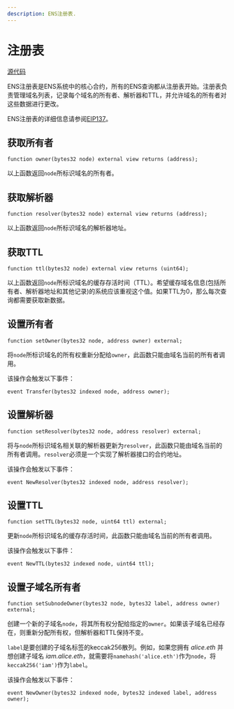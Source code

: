 ```yaml
---
description: ENS注册表.
---
```


# 注册表

[源代码](https://github.com/ensdomains/ens/blob/master/contracts/ENS.sol)

ENS注册表是ENS系统中的核心合约，所有的ENS查询都从注册表开始。注册表负责管理域名列表，记录每个域名的所有者、解析器和TTL，并允许域名的所有者对这些数据进行更改。

ENS注册表的详细信息请参阅[EIP137](https://eips.ethereum.org/EIPS/eip-137)。

## 获取所有者

```text
function owner(bytes32 node) external view returns (address);
```

以上函数返回`node`所标识域名的所有者。

## 获取解析器

```text
function resolver(bytes32 node) external view returns (address);
```

以上函数返回`node`所标识域名的解析器地址。

## 获取TTL

```text
function ttl(bytes32 node) external view returns (uint64);
```

以上函数返回`node`所标识域名的缓存存活时间（TTL）。希望缓存域名信息(包括所有者、解析器地址和其他记录)的系统应该重视这个值。如果TTL为0，那么每次查询都需要获取新数据。

## 设置所有者

```text
function setOwner(bytes32 node, address owner) external;
```

将`node`所标识域名的所有权重新分配给`owner`，此函数只能由域名当前的所有者调用。

该操作会触发以下事件：

```text
event Transfer(bytes32 indexed node, address owner);
```

## 设置解析器

```text
function setResolver(bytes32 node, address resolver) external;
```

将与`node`所标识域名相关联的解析器更新为`resolver`，此函数只能由域名当前的所有者调用。`resolver`必须是一个实现了解析器接口的合约地址。

该操作会触发以下事件：

```text
event NewResolver(bytes32 indexed node, address resolver);
```

## 设置TTL

```text
function setTTL(bytes32 node, uint64 ttl) external;
```

更新`node`所标识域名的缓存存活时间，此函数只能由域名当前的所有者调用。

该操作会触发以下事件：

```text
event NewTTL(bytes32 indexed node, uint64 ttl);
```

## 设置子域名所有者

```text
function setSubnodeOwner(bytes32 node, bytes32 label, address owner) external;
```

创建一个新的子域名`node`，将其所有权分配给指定的`owner`。如果该子域名已经存在，则重新分配所有权，但解析器和TTL保持不变。

`label`是要创建的子域名标签的keccak256散列。例如，如果您拥有 _alice.eth_ 并想创建子域名 _iam.alice.eth_，就需要将`namehash('alice.eth')`作为`node`，将`keccak256('iam')`作为`label`。

该操作会触发以下事件：

```text
event NewOwner(bytes32 indexed node, bytes32 indexed label, address owner);
```

